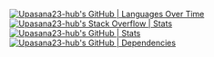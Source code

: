 [![Upasana23-hub's GitHub | Languages Over Time](https://stats.quira.sh/Upasana23-hub/languages-over-time?theme=dark)](https://quira.sh?utm_source=widgets&utm_campaign=Upasana23-hub)
[![Upasana23-hub's Stack Overflow | Stats](https://stats.quine.sh/Upasana23-hub/stack-overflow?theme=dark)](https://quine.sh?utm_source=widgets&utm_campaign=Upasana23-hub)
[![Upasana23-hub's GitHub | Stats](https://stats.quine.sh/Upasana23-hub/github?theme=dark)](https://quine.sh?utm_source=widgets&utm_campaign=Upasana23-hub)
[![Upasana23-hub's GitHub | Dependencies](https://stats.quine.sh/Upasana23-hub/dependencies?theme=dark)](https://quine.sh?utm_source=widgets&utm_campaign=Upasana23-hub)

